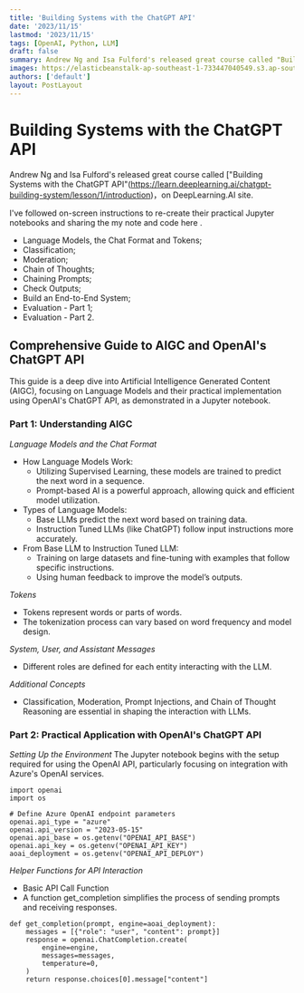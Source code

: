 ```yaml
---
title: 'Building Systems with the ChatGPT API'
date: '2023/11/15'
lastmod: '2023/11/15'
tags: [OpenAI, Python, LLM]
draft: false
summary: Andrew Ng and Isa Fulford's released great course called "Building Systems with the ChatGPT API" on DeepLearning.AI site.'
images: https://elasticbeanstalk-ap-southeast-1-733447040549.s3.ap-southeast-1.amazonaws.com/blog/Screenshot+2023-11-15+at+5.04.21%E2%80%AFPM.png
authors: ['default']
layout: PostLayout
---
```


# Building Systems with the ChatGPT API

Andrew Ng and Isa Fulford's released great course called ["Building Systems with the ChatGPT API"(https://learn.deeplearning.ai/chatgpt-building-system/lesson/1/introduction)，on DeepLearning.AI site.

I've followed on-screen instructions to re-create their practical Jupyter notebooks and sharing the my note and code here .

- Language Models, the Chat Format and Tokens;
- Classification;
- Moderation;
- Chain of Thoughts;
- Chaining Prompts;
- Check Outputs;
- Build an End-to-End System;
- Evaluation - Part 1;
- Evaluation - Part 2.

## Comprehensive Guide to AIGC and OpenAI's ChatGPT API

This guide is a deep dive into Artificial Intelligence Generated Content (AIGC), focusing on Language Models and their practical implementation using OpenAI's ChatGPT API, as demonstrated in a Jupyter notebook.

### Part 1: Understanding AIGC

_Language Models and the Chat Format_

- How Language Models Work:
  - Utilizing Supervised Learning, these models are trained to predict the next word in a sequence.
  - Prompt-based AI is a powerful approach, allowing quick and efficient model utilization.
- Types of Language Models:
  - Base LLMs predict the next word based on training data.
  - Instruction Tuned LLMs (like ChatGPT) follow input instructions more accurately.
- From Base LLM to Instruction Tuned LLM:
  - Training on large datasets and fine-tuning with examples that follow specific instructions.
  - Using human feedback to improve the model’s outputs.

_Tokens_

- Tokens represent words or parts of words.
- The tokenization process can vary based on word frequency and model design.

_System, User, and Assistant Messages_

- Different roles are defined for each entity interacting with the LLM.

_Additional Concepts_

- Classification, Moderation, Prompt Injections, and Chain of Thought Reasoning are essential in shaping the interaction with LLMs.

### Part 2: Practical Application with OpenAI's ChatGPT API

_Setting Up the Environment_
The Jupyter notebook begins with the setup required for using the OpenAI API, particularly focusing on integration with Azure's OpenAI services.

```python3
import openai
import os

# Define Azure OpenAI endpoint parameters
openai.api_type = "azure"
openai.api_version = "2023-05-15"
openai.api_base = os.getenv("OPENAI_API_BASE")
openai.api_key = os.getenv("OPENAI_API_KEY")
aoai_deployment = os.getenv("OPENAI_API_DEPLOY")

```

_Helper Functions for API Interaction_

- Basic API Call Function
- A function get_completion simplifies the process of sending prompts and receiving responses.

```python3
def get_completion(prompt, engine=aoai_deployment):
    messages = [{"role": "user", "content": prompt}]
    response = openai.ChatCompletion.create(
        engine=engine,
        messages=messages,
        temperature=0,
    )
    return response.choices[0].message["content"]

```
